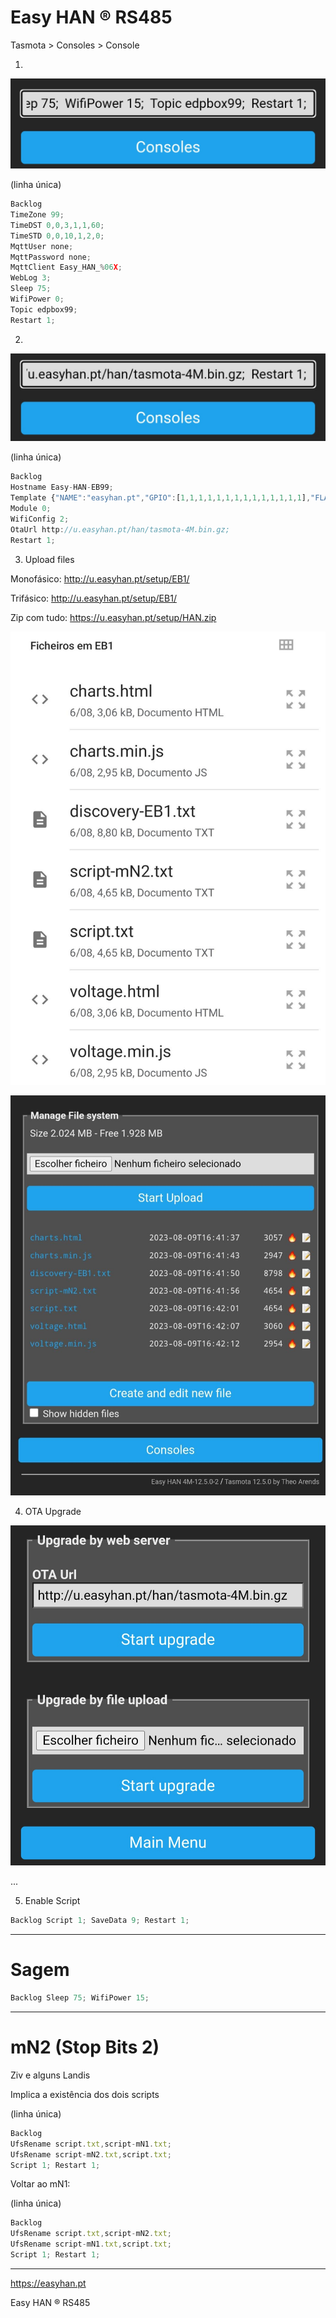 # Easy HAN ® RS485

Tasmota > Consoles > Console

1.

![Easy HAN](./img/howto-1.jpg)

(linha única)

```js
Backlog 
TimeZone 99; 
TimeDST 0,0,3,1,1,60; 
TimeSTD 0,0,10,1,2,0; 
MqttUser none; 
MqttPassword none; 
MqttClient Easy_HAN_%06X; 
WebLog 3; 
Sleep 75; 
WifiPower 0;
Topic edpbox99; 
Restart 1; 
```

2. 

![Easy HAN](./img/howto-2.jpg)

(linha única)

```js
Backlog 
Hostname Easy-HAN-EB99; 
Template {"NAME":"easyhan.pt","GPIO":[1,1,1,1,1,1,1,1,1,1,1,1,1,1],"FLAG":0,"BASE":18}; 
Module 0; 
WifiConfig 2; 
OtaUrl http://u.easyhan.pt/han/tasmota-4M.bin.gz; 
Restart 1; 
``` 

3. Upload files

Monofásico:
http://u.easyhan.pt/setup/EB1/

Trifásico:
http://u.easyhan.pt/setup/EB1/

Zip com tudo:
https://u.easyhan.pt/setup/HAN.zip

![files](./img/files0823a.jpg)

![Easy HAN](./img/files0823b.jpg)

4. OTA Upgrade

![Easy HAN](./img/howto-4.jpg)

...

5. Enable Script

```js
Backlog Script 1; SaveData 9; Restart 1;
```

<hr>

# Sagem

```js
Backlog Sleep 75; WifiPower 15; 
```

---

# mN2 (Stop Bits 2)

Ziv e alguns Landis

Implica a existência dos dois scripts

(linha única)

```js
Backlog 
UfsRename script.txt,script-mN1.txt; 
UfsRename script-mN2.txt,script.txt; 
Script 1; Restart 1;
```

Voltar ao mN1:

(linha única)

```js
Backlog 
UfsRename script.txt,script-mN2.txt; 
UfsRename script-mN1.txt,script.txt; 
Script 1; Restart 1;
```

---

https://easyhan.pt

Easy HAN ® RS485


